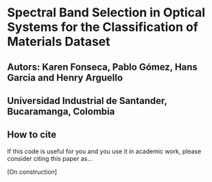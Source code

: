 # Spectral Band Selection in Optical Systems for the Classification of Materials Dataset

## Autors: Karen Fonseca, Pablo Gómez, Hans Garcia and Henry Arguello
## Universidad Industrial de Santander, Bucaramanga, Colombia

## How to cite
If this code is useful for you and you use it in academic work, please consider citing this paper as...

[On construction]
